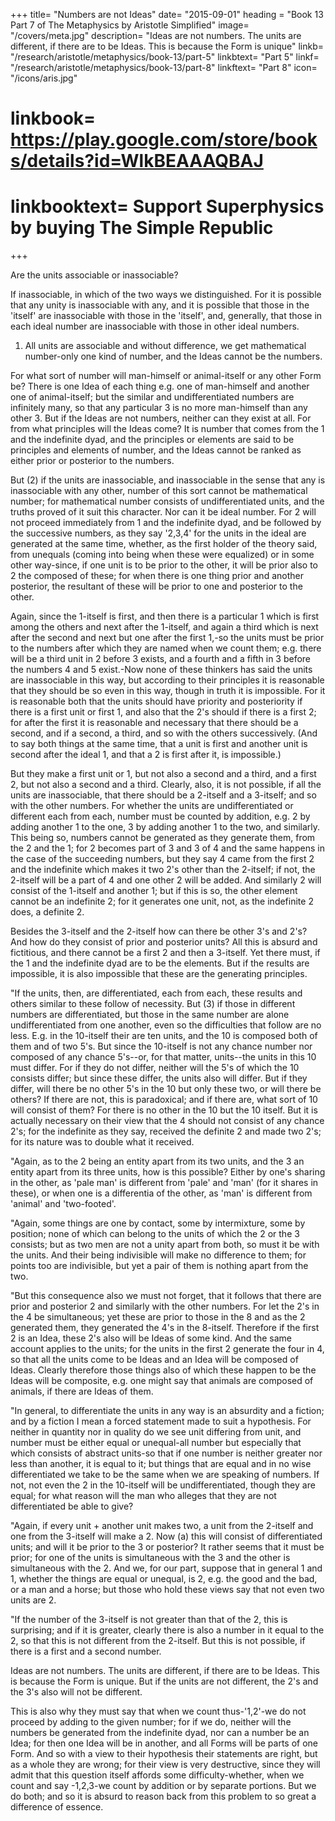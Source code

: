 +++
title= "Numbers are not Ideas"
date= "2015-09-01"
heading = "Book 13 Part 7 of The Metaphysics by Aristotle Simplified"
image= "/covers/meta.jpg"
description= "Ideas are not numbers. The units are different, if there are to be Ideas. This is because the Form is unique"
linkb= "/research/aristotle/metaphysics/book-13/part-5"
linkbtext= "Part 5"
linkf= "/research/aristotle/metaphysics/book-13/part-8"
linkftext= "Part 8"
icon= "/icons/aris.jpg"
# linkbook= https://play.google.com/store/books/details?id=WlkBEAAAQBAJ
# linkbooktext= Support Superphysics by buying The Simple Republic
+++

Are the units associable or inassociable? 

If inassociable, in which of the two ways we distinguished. For it is possible that any unity is inassociable with any, and it is possible that those in the 'itself' are inassociable with those in the 'itself', and, generally, that those in each ideal number are inassociable with those in other ideal numbers. 

1. All units are associable and without difference, we get mathematical number-only one kind of number, and the Ideas cannot be the numbers. 

For what sort of number will man-himself or animal-itself or any other Form be? There is one Idea of each thing e.g. one of man-himself and another one of animal-itself; but the similar and undifferentiated numbers are infinitely many, so that any particular 3 is no more man-himself than any other 3. But if the Ideas are not numbers, neither can they exist at all. For from what principles will the Ideas come? It is number that comes from the 1 and the indefinite dyad, and the principles or elements are said to be principles and elements of number, and the Ideas cannot be ranked as either prior or posterior to the numbers.

But (2) if the units are inassociable, and inassociable in the sense that any is inassociable with any other, number of this sort cannot be mathematical number; for mathematical number consists of undifferentiated units, and the truths proved of it suit this character. Nor can it be ideal number. For 2 will not proceed immediately from 1 and the indefinite dyad, and be followed by the successive numbers, as they say '2,3,4' for the units in the ideal are generated at the same time, whether, as the first holder of the theory said, from unequals (coming into being when these were equalized) or in some other way-since, if one unit is to be prior to the other, it will be prior also to 2 the composed of these; for when there is one thing prior and another posterior, the resultant of these will be prior to one and posterior to the other. 

Again, since the 1-itself is first, and then there is a particular 1 which is first among the others and next after the 1-itself, and again a third which is next after the second and next but one after the first 1,-so the units must be prior to the numbers after which they are named when we count them; e.g. there will be a third unit in 2 before 3 exists, and a fourth and a fifth in 3 before the numbers 4 and 5 exist.-Now none of these thinkers has said the units are inassociable in this way, but according to their principles it is reasonable that they should be so even in this way, though in truth it is impossible. For it is reasonable both that the units should have priority and posteriority if there is a first unit or first 1, and also that the 2's should if there is a first 2; for after the first it is reasonable and necessary that there should be a second, and if a second, a third, and so with the others successively. (And to say both things at the same time, that a unit is first and another unit is second after the ideal 1, and that a 2 is first after it, is impossible.) 

But they make a first unit or 1, but not also a second and a third, and a first 2, but not also a second and a third. Clearly, also, it is not possible, if all the units are inassociable, that there should be a 2-itself and a 3-itself; and so with the other numbers. For whether the units are undifferentiated or different each from each, number must be counted by addition, e.g. 2 by adding another 1 to the one, 3 by adding another 1 to the two, and similarly. This being so, numbers cannot be generated as they generate them, from the 2 and the 1; for 2 becomes part of 3 and 3 of 4 and the same happens in the case of the succeeding numbers, but they say 4 came from the first 2 and the indefinite which makes it two 2's other than the 2-itself; if not, the 2-itself will be a part of 4 and one other 2 will be added. And similarly 2 will consist of the 1-itself and another 1; but if this is so, the other element cannot be an indefinite 2; for it generates one unit, not, as the indefinite 2 does, a definite 2.

Besides the 3-itself and the 2-itself how can there be other 3's and 2's? And how do they consist of prior and posterior units? All this is absurd and fictitious, and there cannot be a first 2 and then a 3-itself. Yet there must, if the 1 and the indefinite dyad are to be the elements. But if the results are impossible, it is also impossible that these are the generating principles.

"If the units, then, are differentiated, each from each, these results and others similar to these follow of necessity. But (3) if those in different numbers are differentiated, but those in the same number are alone undifferentiated from one another, even so the difficulties that follow are no less. E.g. in the 10-itself their are ten units, and the 10 is composed both of them and of two 5's. But since the 10-itself is not any chance number nor composed of any chance 5's--or, for that matter, units--the units in this 10 must differ. For if they do not differ, neither will the 5's of which the 10 consists differ; but since these differ, the units also will differ. But if they differ, will there be no other 5's in the 10 but only these two, or will there be others? If there are not, this is paradoxical; and if there are, what sort of 10 will consist of them? For there is no other in the 10 but the 10 itself. But it is actually necessary on their view that the 4 should not consist of any chance 2's; for the indefinite as they say, received the definite 2 and made two 2's; for its nature was to double what it received.

"Again, as to the 2 being an entity apart from its two units, and the 3 an entity apart from its three units, how is this possible? Either by one's sharing in the other, as 'pale man' is different from 'pale' and 'man' (for it shares in these), or when one is a differentia of the other, as 'man' is different from 'animal' and 'two-footed'.

"Again, some things are one by contact, some by intermixture, some by position; none of which can belong to the units of which the 2 or the 3 consists; but as two men are not a unity apart from both, so must it be with the units. And their being indivisible will make no difference to them; for points too are indivisible, but yet a pair of them is nothing apart from the two.

"But this consequence also we must not forget, that it follows that there are prior and posterior 2 and similarly with the other numbers. For let the 2's in the 4 be simultaneous; yet these are prior to those in the 8 and as the 2 generated them, they generated the 4's in the 8-itself. Therefore if the first 2 is an Idea, these 2's also will be Ideas of some kind. And the same account applies to the units; for the units in the first 2 generate the four in 4, so that all the units come to be Ideas and an Idea will be composed of Ideas. Clearly therefore those things also of which these happen to be the Ideas will be composite, e.g. one might say that animals are composed of animals, if there are Ideas of them.

"In general, to differentiate the units in any way is an absurdity and a fiction; and by a fiction I mean a forced statement made to suit a hypothesis. For neither in quantity nor in quality do we see unit differing from unit, and number must be either equal or unequal-all number but especially that which consists of abstract units-so that if one number is neither greater nor less than another, it is equal to it; but things that are equal and in no wise differentiated we take to be the same when we are speaking of numbers. If not, not even the 2 in the 10-itself will be undifferentiated, though they are equal; for what reason will the man who alleges that they are not differentiated be able to give?

"Again, if every unit + another unit makes two, a unit from the 2-itself and one from the 3-itself will make a 2. Now (a) this will consist of differentiated units; and will it be prior to the 3 or posterior? It rather seems that it must be prior; for one of the units is simultaneous with the 3 and the other is simultaneous with the 2. And we, for our part, suppose that in general 1 and 1, whether the things are equal or unequal, is 2, e.g. the good and the bad, or a man and a horse; but those who hold these views say that not even two units are 2.

"If the number of the 3-itself is not greater than that of the 2, this is surprising; and if it is greater, clearly there is also a number in it equal to the 2, so that this is not different from the 2-itself. But this is not possible, if there is a first and a second number.

Ideas are not numbers. The units are different, if there are to be Ideas. This is because the Form is unique. But if the units are not different, the 2's and the 3's also will not be different. 

This is also why they must say that when we count thus-'1,2'-we do not proceed by adding to the given number; for if we do, neither will the numbers be generated from the indefinite dyad, nor can a number be an Idea; for then one Idea will be in another, and all Forms will be parts of one Form. And so with a view to their hypothesis their statements are right, but as a whole they are wrong; for their view is very destructive, since they will admit that this question itself affords some difficulty-whether, when we count and say -1,2,3-we count by addition or by separate portions. But we do both; and so it is absurd to reason back from this problem to so great a difference of essence.



